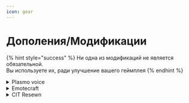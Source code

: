 ```yaml
---
icon: gear
---
```


# Дополения/Модификации

{% hint style="success" %}
Ни одна из модификаций не является обязательной.\
Вы используете их, ради улучшение вашего геймплея
{% endhint %}



<details>

<summary>Plasmo voice</summary>

### Голосовой чат внутри Майнкрафт.

Полностью настраиваемый, имеет множество аддонов

Ссылка на страницу мода — [modrinth.com/plugin/plasmo-voice](https://modrinth.com/plugin/plasmo-voice)



</details>

<details>

<summary>Emotecraft</summary>

### Мод позволяет использовать эмоции на сервере.&#x20;

Очень интересен для отыгровки РП

Ссылка на страницу мода — [https://modrinth.com/plugin/emotecraft](https://modrinth.com/plugin/emotecraft)

</details>

<details>

<summary>CIT Resewn</summary>

### С помощью мы создаём кастомный ресурспак сервера

Ресурспак будет дополнять разные моменты майнкрафта, кастомные меню, **предметы с переименованием**

Как раз для последнего, необходим этот ресурспак

Ссылка на страницу мода — [modrinth.com/mod/cit-resewn](https://modrinth.com/mod/cit-resewn)

### <mark style="color:orange;">Версия 1.21.4. скоро выйдет!</mark>



</details>
